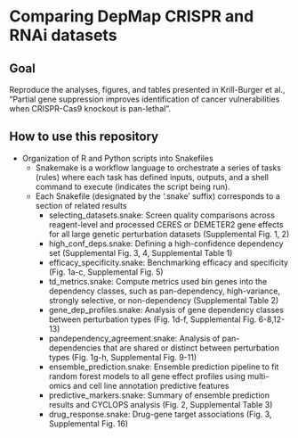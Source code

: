 
<!-----

Conversion notes:

* Docs to Markdown version 1.0β33
* Mon Jan 31 2022 02:16:32 GMT-0800 (PST)
* Source doc: Untitled document
----->


# Comparing DepMap CRISPR and RNAi datasets


## Goal

Reproduce the analyses, figures, and tables presented in Krill-Burger et al., “Partial gene suppression improves identification of cancer vulnerabilities when CRISPR-Cas9 knockout is pan-lethal”. 


## How to use this repository



* Organization of R and Python scripts into Snakefiles
    * Snakemake is a workflow language to orchestrate a series of tasks (rules) where each task has defined inputs, outputs, and a shell command to execute (indicates the script being run). 
    * Each Snakefile (designated by the ‘.snake’ suffix) corresponds to a section of related results
        * selecting_datasets.snake: Screen quality comparisons across reagent-level and processed CERES or DEMETER2 gene effects for all large genetic perturbation datasets (Supplemental Fig. 1, 2)
        * high_conf_deps.snake: Defining a high-confidence dependency set (Supplemental Fig. 3, 4, Supplemental Table 1)
        * efficacy_specificity.snake: Benchmarking efficacy and specificity (Fig. 1a-c, Supplemental Fig. 5)
        * td_metrics.snake: Compute metrics used bin genes into the dependency classes, such as pan-dependency, high-variance, strongly selective, or non-dependency (Supplemental Table 2)
        * gene_dep_profiles.snake: Analysis of gene dependency classes between perturbation types (Fig. 1d-f, Supplemental Fig. 6-8,12-13)
        * pandependency_agreement.snake: Analysis of pan-dependencies that are shared or distinct between perturbation types (Fig. 1g-h, Supplemental Fig. 9-11)
        * ensemble_prediction.snake: Ensemble prediction pipeline to fit random forest models to all gene effect profiles using multi-omics and cell line annotation predictive features
        * predictive_markers.snake: Summary of ensemble prediction results and CYCLOPS analysis (Fig. 2, Supplemental Table 3)
        * drug_response.snake: Drug-gene target associations (Fig. 3, Supplemental Fig. 16)